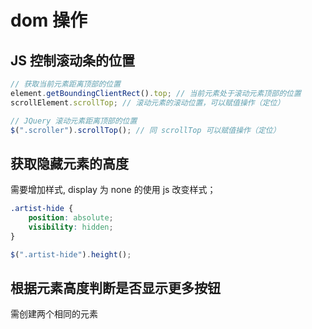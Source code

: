 # dom 操作

## JS 控制滚动条的位置

```javascript
// 获取当前元素距离顶部的位置
element.getBoundingClientRect().top; // 当前元素处于滚动元素顶部的位置
scrollElement.scrollTop; // 滚动元素的滚动位置，可以赋值操作（定位）

// JQuery 滚动元素距离顶部的位置
$(".scroller").scrollTop(); // 同 scrollTop 可以赋值操作（定位）
```

## 获取隐藏元素的高度

需要增加样式, display 为 none 的使用 js 改变样式；

```css
.artist-hide {
    position: absolute;
    visibility: hidden;
}
```

```javascript
$(".artist-hide").height();
```

## 根据元素高度判断是否显示更多按钮

需创建两个相同的元素

